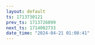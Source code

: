 ```yaml
---
layout: default
ts: 1713730121
prev_ts: 1713726099
next_ts: 1714002733
date_time: "2024-04-21 01:08:41"
---
```

